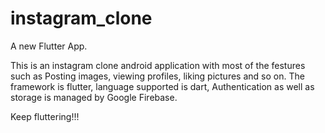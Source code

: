 # instagram_clone

A new Flutter App.

This is an instagram clone android application with most of the festures such as Posting images, viewing profiles, liking pictures and so on.
The framework is flutter, language supported is dart, Authentication as well as storage is managed by Google Firebase.

Keep fluttering!!!

